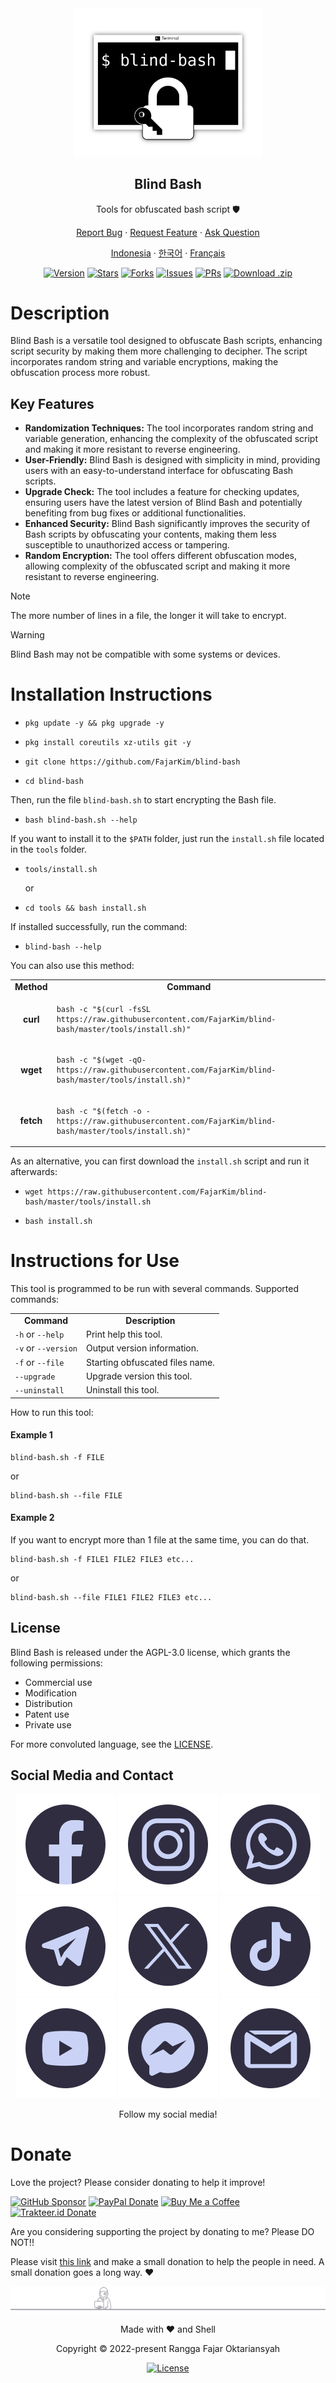 <div align="center">
  <img src="https://raw.githubusercontent.com/FajarKim/blind-bash/master/images/logo.png" alt="Blind Bash Logo" width="300"/>
  <h2>Blind Bash</h2>
  <p>Tools for obfuscated bash script 🛡️</p>
  <p><a href="https://github.com/FajarKim/blind-bash/issues/new?assignees=&labels=bug&projects=&template=bug_report.yml">Report Bug</a> · <a href="https://github.com/FajarKim/blind-bash/issues/new?assignees=&labels=enhancement&projects=&template=feature_request.yml">Request Feature</a> · <a href="https://github.com/FajarKim/blind-bash/discussions/new?category=q-a">Ask Question</a></p>
  <p><a href="/docs/README-ID.md">Indonesia</a> · <a href="/docs/README-KR.md">한국어</a> · <a href="/docs/README-FR.md">Français</a></p>
  <a href="https://github.com/FajarKim/blind-bash/releases"><img src="https://custom-icon-badges.demolab.com/github/v/tag/FajarKim/blind-bash?label=Version&labelColor=302d41&color=f2cdcd&logoColor=d9e0ee&logo=tag&style=for-the-badge" alt="Version"/></a>
  <a href="https://github.com/FajarKim/blind-bash/stargazers/"><img src="https://custom-icon-badges.demolab.com/github/stars/FajarKim/blind-bash?label=Stars&logo=star&labelColor=302d41&color=c9cbff&logoColor=d9e0ee&style=for-the-badge" alt="Stars"></a>
  <a href="https://github.com/FajarKim/blind-bash/network/members/"><img src="https://custom-icon-badges.demolab.com/github/forks/FajarKim/blind-bash?label=Forks&logo=fork&labelColor=302d41&color=b5e8e0&logoColor=d9e0ee&style=for-the-badge" alt="Forks"></a>
  <a href="https://github.com/FajarKim/blind-bash/issues"><img src="https://custom-icon-badges.demolab.com/github/issues/FajarKim/blind-bash?label=Issues&labelColor=302d41&color=f5a97f&logoColor=d9e0ee&logo=issue&style=for-the-badge" alt="Issues"/></a>
  <a href="https://github.com/FajarKim/blind-bash/pull"><img src="https://custom-icon-badges.demolab.com/github/issues-pr/FajarKim/blind-bash?&label=Pull%20Requests&labelColor=302d41&color=ddb6f2&logoColor=d9e0ee&logo=git-pull-request&style=for-the-badge" alt="PRs"/></a>
  <a href="https://github.com/FajarKim/blind-bash/archive/refs/heads/master.zip"><img src="https://custom-icon-badges.demolab.com/github/languages/code-size/FajarKim/blind-bash?label=Download&logo=download&labelColor=302d41&color=b7bdf8&logoColor=d9e0ee&style=for-the-badge" alt="Download .zip"></a>
</div>

# Description
Blind Bash is a versatile tool designed to obfuscate Bash scripts, enhancing script security by making them more challenging to decipher. The script incorporates random string and variable encryptions, making the obfuscation process more robust.

## Key Features
- **Randomization Techniques:** The tool incorporates random string and variable generation, enhancing the complexity of the obfuscated script and making it more resistant to reverse engineering.
- **User-Friendly:** Blind Bash is designed with simplicity in mind, providing users with an easy-to-understand interface for obfuscating Bash scripts.
- **Upgrade Check:** The tool includes a feature for checking updates, ensuring users have the latest version of Blind Bash and potentially benefiting from bug fixes or additional functionalities.
- **Enhanced Security:** Blind Bash significantly improves the security of Bash scripts by obfuscating your contents, making them less susceptible to unauthorized access or tampering.
- **Random Encryption:** The tool offers different obfuscation modes, allowing complexity of the obfuscated script and making it more resistant to reverse engineering.

> [!NOTE]
> The more number of lines in a file, the longer it will take to encrypt.

> [!WARNING]
> Blind Bash may not be compatible with some systems or devices.

# Installation Instructions
- ```shell
  pkg update -y && pkg upgrade -y
  ```
- ```shell
  pkg install coreutils xz-utils git -y
  ```
- ```shell
  git clone https://github.com/FajarKim/blind-bash
  ```
- ```shell
  cd blind-bash
  ```

Then, run the file `blind-bash.sh` to start encrypting the Bash file.
- ```shell
  bash blind-bash.sh --help
  ```

If you want to install it to the `$PATH` folder, just run the `install.sh` file located in the `tools` folder.
- ```shell
  tools/install.sh
  ```
  or
- ```shell
  cd tools && bash install.sh
  ```

If installed successfully, run the command:
- ```shell
  blind-bash --help
  ```

You can also use this method:
<table>
  <tr>
    <td><div align="center"><b>Method</b></div></td>
    <td><div align="center"><b>Command</b></div></td>
  </tr>
  <tr>
    <td><div align="center"><b>curl</b></div></td>
    <td>
      <div align="left">
        <pre class="language-shell"><code>bash -c "$(curl -fsSL https://raw.githubusercontent.com/FajarKim/blind-bash/master/tools/install.sh)"</code></pre>
      </div>
    </td>
  </tr>
  <tr>
    <td><div align="center"><b>wget</b></div></td>
    <td>
      <div align="left">
        <pre class="language-shell"><code>bash -c "$(wget -qO- https://raw.githubusercontent.com/FajarKim/blind-bash/master/tools/install.sh)"</code></pre>
      </div>
    </td>
  </tr>
  <tr>
    <td><div align="center"><b>fetch</b></div></td>
    <td>
      <div align="left">
        <pre class="language-shell"><code>bash -c "$(fetch -o - https://raw.githubusercontent.com/FajarKim/blind-bash/master/tools/install.sh)"</code></pre>
      </div>
    </td>
  </tr>
</table>

As an alternative, you can first download the `install.sh` script and run it afterwards:
- ```shell
  wget https://raw.githubusercontent.com/FajarKim/blind-bash/master/tools/install.sh
  ```
- ```shell
  bash install.sh
  ```

# Instructions for Use
This tool is programmed to be run with several commands. Supported commands:
<table>
  <tr>
    <td><div align="center"><b>Command</b></div></td>
    <td><div align="center"><b>Description</b></div></td>
  </tr>
  <tr>
    <td><div align="left"><code>-h</code> or <code>--help</code></div></td>
    <td><div align="left">Print help this tool.</div></td>
  </tr>
  <tr>
    <td><div align="left"><code>-v</code> or <code>--version</code></div></td>
    <td><div align="left">Output version information.</div></td>
  </tr>
  <tr>
    <td><div align="left"><code>-f</code> or <code>--file</code></div></td>
    <td><div align="left">Starting obfuscated files name.</div></td>
  </tr>
  <tr>
    <td><div align="left"><code>--upgrade</code></div></td>
    <td><div align="left">Upgrade version this tool.</div></td>
  </tr>
  <tr>
    <td><div align="left"><code>--uninstall</code></div></td>
    <td><div align="left">Uninstall this tool.</div></td>
  </tr>
</table>

How to run this tool:
#### Example 1
```shell
blind-bash.sh -f FILE
```
or
```shell
blind-bash.sh --file FILE
```
#### Example 2
If you want to encrypt more than 1 file at the same time, you can do that.
```shell
blind-bash.sh -f FILE1 FILE2 FILE3 etc...
```
or
```shell
blind-bash.sh --file FILE1 FILE2 FILE3 etc...
```

## License
Blind Bash is released under the AGPL-3.0 license, which grants the following permissions:
- Commercial use
- Modification
- Distribution
- Patent use
- Private use

For more convoluted language, see the [LICENSE](/LICENSE).

## Social Media and Contact
<div align="center">
  <a href="https://facebook.com/fajarrkim"><img src="https://raw.githubusercontent.com/FajarKim/FajarKim/master/images/icons/facebook-icon.svg" alt="Facebook"></a>
  <a href="https://instagram.com/fajarkim_"><img src="https://raw.githubusercontent.com/FajarKim/FajarKim/master/images/icons/instagram-icon.svg" alt="Instagram"></a>
  <a href="https://wa.me/6285659850910?text=Hi"><img src="https://raw.githubusercontent.com/FajarKim/FajarKim/master/images/icons/whatsapp-icon.svg" alt="WhatsApp"></a>
  <a href="https://t.me/FajarThea"><img src="https://raw.githubusercontent.com/FajarKim/FajarKim/master/images/icons/telegram-icon.svg" alt="Telegram"></a>
  <a href="https://twitter.com/fajarkim_"><img src="https://raw.githubusercontent.com/FajarKim/FajarKim/master/images/icons/twitter-x-icon.svg" alt="Twitter"></a>
  <a href="https://tiktok.com/@fajarkim_"><img src="https://raw.githubusercontent.com/FajarKim/FajarKim/master/images/icons/tiktok-icon.svg" alt="TikTok"></a>
  <a href="https://youtube.com/@FajarHacker"><img src="https://raw.githubusercontent.com/FajarKim/FajarKim/master/images/icons/youtube-icon.svg" alt="YouTube"></a>
  <a href="https://m.me/fajarrkim"><img src="https://raw.githubusercontent.com/FajarKim/FajarKim/master/images/icons/messenger-icon.svg" alt="Messenger"></a>
  <a href="mailto:fajarrkim@gmail.com"><img src="https://raw.githubusercontent.com/FajarKim/FajarKim/master/images/icons/mail-icon.svg" alt="Email"></a>
  <p>Follow my social media!</p>
</div>

# Donate
Love the project? Please consider donating to help it improve!
<div align="left">
  <a href="https://github.com/sponsors/FajarKim/"><img src="https://img.shields.io/badge/GitHub-Sponsor-blue?labelColor=302d41&color=f5bde6&logo=github&logoColor=d9e0ee&style=for-the-badge" alt="GitHub Sponsor"></a>
  <a href="https://paypal.me/agusbirawan/"><img src="https://img.shields.io/badge/PayPal-Donate-blue?labelColor=302d41&color=f4dbd6&logo=paypal&logoColor=d9e0ee&style=for-the-badge" alt="PayPal Donate"></a>
  <a href="https://buymeacoffee.com/fajarkim/"><img src="https://img.shields.io/badge/Buy%20Me%20A%20Coffee-Donate-blue?labelColor=302d41&color=eed49f&logo=buymeacoffee&logoColor=d9e0ee&style=for-the-badge" alt="Buy Me a Coffee"></a>
  <a href="https://trakteer.id/FajarKim/"><img src="https://custom-icon-badges.demolab.com/badge/Trakteer-Donate-blue?labelColor=302d41&color=ed8796&logo=trakteerid&logoColor=d9e0ee&style=for-the-badge" alt="Trakteer.id Donate"></a>
</div>

Are you considering supporting the project by donating to me? Please DO NOT!!

Please visit [this link](https://fajarkim.github.io/donate) and make a small donation to help the people in need. A small donation goes a long way. ❤️

<div align="center">
  <img src="https://raw.githubusercontent.com/FajarKim/FajarKim/master/images/line.svg?sanitize=true"/>
</div>

<p align="center">Made with ❤️ and Shell</p>
<p align="center">Copyright © 2022-present Rangga Fajar Oktariansyah</p>
<div align="center">
  <a href="LICENSE"><img src="https://custom-icon-badges.demolab.com/github/license/FajarKim/blind-bash?label=License&labelColor=302d41&color=91d7e3&logo=law&logoColor=d9e0ee&style=for-the-badge" alt="License"></a>
</div>
